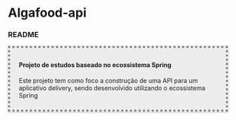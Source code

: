 # Algafood-api

<div id="readme" class="section level3">
<h3>README</h3>
<div style="border: 5px dotted gray; padding: 10px 20px; background-color:#ededed; box-shadow: 0 1px 5px rgba(0, 0, 0, 0.25);">
<h4 id="Projeto em desenvolvimento: ">Projeto de estudos baseado no ecossistema Spring</h4>
<p>Este projeto tem como foco a construção de uma API para um aplicativo delivery, sendo desenvolvido utilizando o ecossistema Spring</p>
</div>
